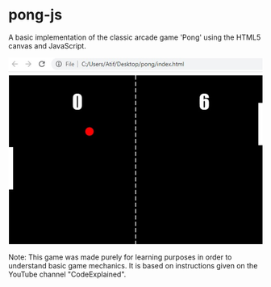 # pong-js
A basic implementation of the classic arcade game 'Pong' using the HTML5 canvas and JavaScript.

![alt text](https://raw.githubusercontent.com/AtifFarooq/pong-js/master/pong.jpg)

Note: This game was made purely for learning purposes in order to understand basic game mechanics. It is based on instructions given on the YouTube channel "CodeExplained".
